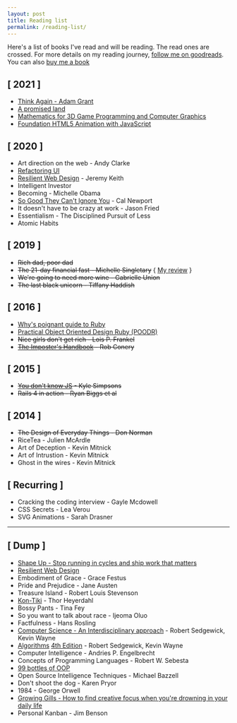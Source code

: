 ```yaml
---
layout: post
title: Reading list
permalink: /reading-list/
---
```

Here's a list of books I've read and will be reading. The read ones are crossed.
For more details on my reading journey, [follow me on goodreads][15]. You can also [buy me a book][21]

## [ 2021 ]
- [Think Again - Adam Grant](https://amz.run/55mm)
- [A promised land](https://amzn.to/2LFcFtY)
- [Mathematics for 3D Game Programming and Computer Graphics](https://amzn.to/3apTqxG)
- [Foundation HTML5 Animation with JavaScript](https://amzn.to/3emGKJ4)
## [ 2020 ]
- Art direction on the web - Andy Clarke
- [Refactoring UI][19]
- [Resilient Web Design][20] - Jeremy Keith
- Intelligent Investor
- Becoming - Michelle Obama
- [So Good They Can't Ignore You][32] - Cal Newport
- It doesn't have to be crazy at work - Jason Fried
- Essentialism - The Disciplined Pursuit of Less
- Atomic Habits

## [ 2019 ]
- <del>Rich dad, poor dad</del>
- <del>The 21-day financial fast - Michelle Singletary</del> { [My review][16] }
- <del>We're going to need more wine - Gabrielle Union</del>
- <del>The last black unicorn - Tiffany Haddish</del>

## [ 2016 ]
- [Why's poignant guide to Ruby][1]
- [Practical Object Oriented Design Ruby (POODR)][2]
- <del>Nice girls don't get rich - Lois P. Frankel</del>
- <del>[The Imposter's Handbook][6] - Rob Conery</del>

## [ 2015 ]
- <del>[You don't know JS][5] - Kyle Simpsons</del>
- <del>Rails 4 in action - Ryan Biggs et al</del>

## [ 2014 ]
- <del>The Design of Everyday Things - Don Norman</del>
- RiceTea - Julien McArdle
- Art of Deception - Kevin Mitnick
- Art of Intrustion - Kevin Mitnick
- Ghost in the wires - Kevin Mitnick

## [ Recurring ]
- Cracking the coding interview - Gayle Mcdowell
- CSS Secrets - Lea Verou
- SVG Animations - Sarah Drasner

<hr>

## [ Dump ]
- [Shape Up - Stop running in cycles and ship work that matters][17]
- [Resilient Web Design][18]
- Embodiment of Grace - Grace Festus
- Pride and Prejudice - Jane Austen
- Treasure Island - Robert Louis Stevenson
- [Kon-Tiki][33] - Thor Heyerdahl
- Bossy Pants - Tina Fey
- So you want to talk about race - Ijeoma Oluo
- Factfulness - Hans Rosling
- [Computer Science - An Interdisciplinary approach][34] - Robert Sedgewick, Kevin Wayne
- [Algorithms][35] [4th Edition][12] - Robert Sedgewick, Kevin Wayne
- Computer Intelligence - Andries P. Engelbrecht
- Concepts of Programming Languages - Robert W. Sebesta
- [99 bottles of OOP][14]
- Open Source Intelligence Techniques - Michael Bazzell
- Don't shoot the dog - Karen Pryor
- 1984 - George Orwell
- [Growing Gills - How to find creative focus when you're drowning in your daily life][36]
- Personal Kanban - Jim Benson


[1]:http://mislav.uniqpath.com/poignant-guide/
[2]:http://www.poodr.com
[5]:https://github.com/getify/You-Dont-Know-JS
[6]:https://bigmachine.io/products/the-imposters-handbook/
[12]:http://algs4.cs.princeton.edu/home/
[14]:https://www.sandimetz.com/99bottles
[15]:https://www.goodreads.com/user/show/22575742-joseph-rex
[16]:https://www.goodreads.com/review/show/2801800510
[17]:https://basecamp.com/shapeup
[18]:https://resilientwebdesign.com/introduction/
[19]:https://refactoringui.com/
[20]:https://resilientwebdesign.com
[21]:https://read.gift/u/josephrexme


<!-- Amazon Affiliate Links -->
[31]: https://amzn.to/2LFcFtY
[32]:https://www.amazon.com/Good-They-Cant-Ignore-You/dp/1455509124?tag=josephrexme-20&geniuslink=true
[33]:https://www.amazon.com/Kon-Tiki-Across-Pacific-Thor-Heyerdahl/dp/0671726528?tag=josephrexme-20&geniuslink=true
[34]:https://www.amazon.com/gp/product/0134076427?tag=josephrexme-20&geniuslink=true
[35]:https://www.amazon.com/gp/product/032157351X?tag=josephrexme-20&geniuslink=true
[36]:https://www.amazon.com/dp/B07284HSHQ?tag=josephrexme-20&geniuslink=true
